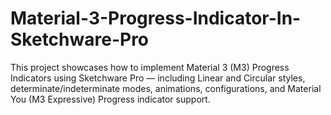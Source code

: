 # Material-3-Progress-Indicator-In-Sketchware-Pro
This project showcases how to implement Material 3 (M3) Progress Indicators using Sketchware Pro — including Linear and Circular styles, determinate/indeterminate modes, animations, configurations, and Material You (M3 Expressive) Progress indicator support.

